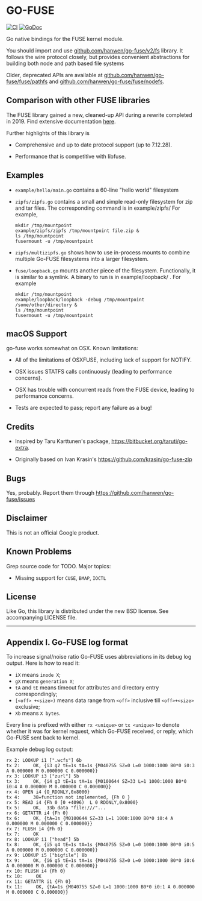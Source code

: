 # GO-FUSE

[![CI](https://github.com/hanwen/go-fuse/actions/workflows/ci.yml/badge.svg)](https://github.com/hanwen/go-fuse/actions/workflows/ci.yml)
[![GoDoc](https://godoc.org/github.com/hanwen/go-fuse?status.svg)](https://godoc.org/github.com/hanwen/go-fuse/v2)

Go native bindings for the FUSE kernel module.

You should import and use
[github.com/hanwen/go-fuse/v2/fs](https://godoc.org/github.com/hanwen/go-fuse/v2/fs)
library.  It follows the wire protocol closely, but provides
convenient abstractions for building both node and path based file
systems

Older, deprecated APIs are available at
[github.com/hanwen/go-fuse/fuse/pathfs](https://godoc.org/github.com/hanwen/go-fuse/v2/fuse/pathfs)
and
[github.com/hanwen/go-fuse/fuse/nodefs](https://godoc.org/github.com/hanwen/go-fuse/v2/fuse/nodefs).

## Comparison with other FUSE libraries

The FUSE library gained a new, cleaned-up API during a rewrite
completed in 2019. Find extensive documentation
[here](https://godoc.org/github.com/hanwen/go-fuse/v2).

Further highlights of this library is

* Comprehensive and up to date protocol support (up to 7.12.28).

* Performance that is competitive with libfuse.


## Examples

* `example/hello/main.go` contains a 60-line "hello world" filesystem

* `zipfs/zipfs.go` contains a small and simple read-only filesystem for
  zip and tar files. The corresponding command is in example/zipfs/
  For example,

  ```shell
  mkdir /tmp/mountpoint
  example/zipfs/zipfs /tmp/mountpoint file.zip &
  ls /tmp/mountpoint
  fusermount -u /tmp/mountpoint
  ````

* `zipfs/multizipfs.go` shows how to use in-process mounts to
  combine multiple Go-FUSE filesystems into a larger filesystem.

* `fuse/loopback.go` mounts another piece of the filesystem.
  Functionally, it is similar to a symlink.  A binary to run is in
  example/loopback/ . For example

  ```shell
  mkdir /tmp/mountpoint
  example/loopback/loopback -debug /tmp/mountpoint /some/other/directory &
  ls /tmp/mountpoint
  fusermount -u /tmp/mountpoint
  ```

## macOS Support

go-fuse works somewhat on OSX. Known limitations:

* All of the limitations of OSXFUSE, including lack of support for
  NOTIFY.

* OSX issues STATFS calls continuously (leading to performance
  concerns).

* OSX has trouble with concurrent reads from the FUSE device, leading
  to performance concerns.

* Tests are expected to pass; report any failure as a bug!

## Credits

* Inspired by Taru Karttunen's package, https://bitbucket.org/taruti/go-extra.

* Originally based on Ivan Krasin's https://github.com/krasin/go-fuse-zip

## Bugs

Yes, probably.  Report them through
https://github.com/hanwen/go-fuse/issues

## Disclaimer

This is not an official Google product.

## Known Problems

Grep source code for TODO.  Major topics:

* Missing support for `CUSE`, `BMAP`, `IOCTL`

## License

Like Go, this library is distributed under the new BSD license.  See
accompanying LICENSE file.

--------

## Appendix I. Go-FUSE log format

To increase signal/noise ratio Go-FUSE uses abbreviations in its debug log
output. Here is how to read it:

- `iX` means `inode X`;
- `gX` means `generation X`;
- `tA` and `tE` means timeout for attributes and directory entry correspondingly;
- `[<off> +<size>)` means data range from `<off>` inclusive till `<off>+<size>` exclusive;
- `Xb` means `X bytes`.

Every line is prefixed with either `rx <unique>` or `tx <unique>` to denote
whether it was for kernel request, which Go-FUSE received, or reply, which
Go-FUSE sent back to kernel.

Example debug log output:

```
rx 2: LOOKUP i1 [".wcfs"] 6b
tx 2:     OK, {i3 g2 tE=1s tA=1s {M040755 SZ=0 L=0 1000:1000 B0*0 i0:3 A 0.000000 M 0.000000 C 0.000000}}
rx 3: LOOKUP i3 ["zurl"] 5b
tx 3:     OK, {i4 g3 tE=1s tA=1s {M0100644 SZ=33 L=1 1000:1000 B0*0 i0:4 A 0.000000 M 0.000000 C 0.000000}}
rx 4: OPEN i4 {O_RDONLY,0x8000}
tx 4:     38=function not implemented, {Fh 0 }
rx 5: READ i4 {Fh 0 [0 +4096)  L 0 RDONLY,0x8000}
tx 5:     OK,  33b data "file:///"...
rx 6: GETATTR i4 {Fh 0}
tx 6:     OK, {tA=1s {M0100644 SZ=33 L=1 1000:1000 B0*0 i0:4 A 0.000000 M 0.000000 C 0.000000}}
rx 7: FLUSH i4 {Fh 0}
tx 7:     OK
rx 8: LOOKUP i1 ["head"] 5b
tx 8:     OK, {i5 g4 tE=1s tA=1s {M040755 SZ=0 L=0 1000:1000 B0*0 i0:5 A 0.000000 M 0.000000 C 0.000000}}
rx 9: LOOKUP i5 ["bigfile"] 8b
tx 9:     OK, {i6 g5 tE=1s tA=1s {M040755 SZ=0 L=0 1000:1000 B0*0 i0:6 A 0.000000 M 0.000000 C 0.000000}}
rx 10: FLUSH i4 {Fh 0}
tx 10:     OK
rx 11: GETATTR i1 {Fh 0}
tx 11:     OK, {tA=1s {M040755 SZ=0 L=1 1000:1000 B0*0 i0:1 A 0.000000 M 0.000000 C 0.000000}}
```
